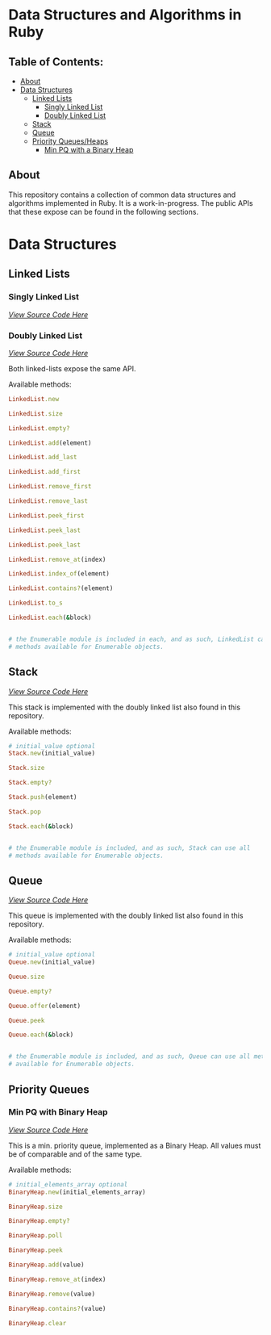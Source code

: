 # Data Structures and Algorithms in Ruby

## Table of Contents:
- [About](#about)
- [Data Structures](#data-structures)
  - [Linked Lists](#linked-lists)
    - [Singly Linked List](#singly-linked-list)
    - [Doubly Linked List](#doubly-linked-list)
  - [Stack](#stack)
  - [Queue](#queue)
  - [Priority Queues/Heaps](#priority-queues)
    - [Min PQ with a Binary Heap](#min-pq-with-binary-heap)

## About
This repository contains a collection of common data structures and algorithms implemented in Ruby. It is a work-in-progress. The public APIs that these expose can be found in the following sections.

# Data Structures

## Linked Lists

### Singly Linked List

[*View Source Code Here*](linked-lists/singly_linked_list.rb)

### Doubly Linked List

[*View Source Code Here*](linked-lists/doubly_linked_list.rb)


Both linked-lists expose the same API.

Available methods:

```ruby
LinkedList.new

LinkedList.size

LinkedList.empty?

LinkedList.add(element)

LinkedList.add_last

LinkedList.add_first

LinkedList.remove_first

LinkedList.remove_last

LinkedList.peek_first

LinkedList.peek_last

LinkedList.peek_last

LinkedList.remove_at(index)

LinkedList.index_of(element)

LinkedList.contains?(element)

LinkedList.to_s

LinkedList.each(&block)


# the Enumerable module is included in each, and as such, LinkedList can use all
# methods available for Enumerable objects.
```

## Stack
[*View Source Code Here*](stacks/stack.rb)

This stack is implemented with the doubly linked list also found in this repository.

Available methods:

```ruby
# initial_value optional
Stack.new(initial_value)

Stack.size

Stack.empty?

Stack.push(element)

Stack.pop

Stack.each(&block)


# the Enumerable module is included, and as such, Stack can use all
# methods available for Enumerable objects.

```

## Queue
[*View Source Code Here*](queues/queue.rb)

This queue is implemented with the doubly linked list also found in this repository.

Available methods:

```ruby
# initial_value optional
Queue.new(initial_value)

Queue.size

Queue.empty?

Queue.offer(element)

Queue.peek

Queue.each(&block)


# the Enumerable module is included, and as such, Queue can use all methods 
# available for Enumerable objects.
```

## Priority Queues
### Min PQ with Binary Heap

[*View Source Code Here*](priority-queues-heaps/binary_heap.rb)

This is a min. priority queue, implemented as a Binary Heap.  All values must be of comparable and of the same type.

Available methods:

```ruby
# initial_elements_array optional
BinaryHeap.new(initial_elements_array)

BinaryHeap.size

BinaryHeap.empty?

BinaryHeap.poll

BinaryHeap.peek

BinaryHeap.add(value)

BinaryHeap.remove_at(index)

BinaryHeap.remove(value)

BinaryHeap.contains?(value)

BinaryHeap.clear
```